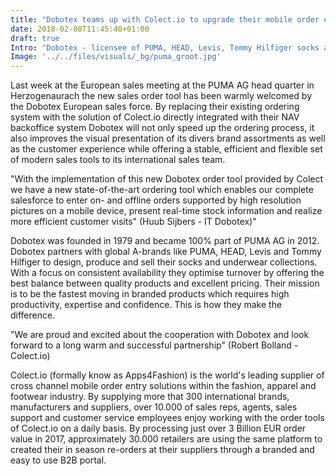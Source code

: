 ```yaml
---
title: "Dobotex teams up with Colect.io to upgrade their mobile order entry"
date: 2018-02-08T11:45:40+01:00
draft: true
Intro: "Dobotex - licensee of PUMA, HEAD, Levis, Tommy Hilfiger socks and underwear and Colect.io (formally known as Apps4Fashion) - supplier of innovative and efficient mobile order entry solutions - have teamed up to bring the mobile order entry process to a next level."
Image: '../../files/visuals/_bg/puma_groot.jpg'
---
```

Last week at the European sales meeting at the PUMA AG head quarter in Herzogenaurach the new sales order tool has been warmly welcomed by the Dobotex European sales force. By replacing their existing ordering system with the solution of Colect.io directly integrated with their NAV backoffice system Dobotex will not only speed up the ordering process, it also improves the visual presentation of its divers brand assortments as well as the customer experience while offering a stable, efficient and flexible set of modern sales tools to its international sales team.

"With the implementation of this new Dobotex order tool provided by Colect we have a new state-of-the-art ordering tool which enables our complete salesforce to enter on- and offline orders supported by high resolution pictures on a mobile device, present real-time stock information and realize more efficient customer visits" (Huub Sijbers - IT Dobotex)"

Dobotex was founded in 1979 and became 100% part of PUMA AG in 2012. Dobotex partners with global A-brands like PUMA, HEAD, Levis and Tommy Hilfiger to design, produce and sell their socks and underwear collections. With a focus on consistent availability they optimise turnover by offering the best balance between quality products and excellent pricing. Their mission is to be the fastest moving in branded products which requires high productivity, expertise and confidence. This is how they make the difference.

"We are proud and excited about the cooperation with Dobotex and look forward to a long warm and successful partnership" (Robert Bolland - Colect.io)

Colect.io (formally know as Apps4Fashion) is the world's leading supplier of cross channel mobile order entry solutions within the fashion, apparel and footwear industry. By supplying more that 300 international brands, manufacturers and suppliers, over 10.000 of sales reps, agents, sales support and customer service employees enjoy working with the order tools of Colect.io on a daily basis. By processing just over 3 Billion EUR order value in 2017, approximately 30.000 retailers are using the same platform to created their in season re-orders at their suppliers through a branded and easy to use B2B portal.